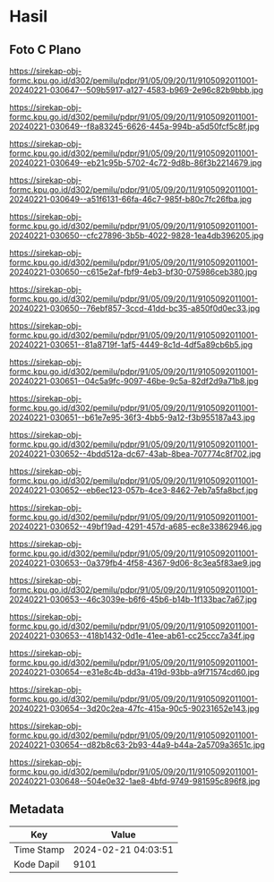 # Hasil

## Foto C Plano

https://sirekap-obj-formc.kpu.go.id/d302/pemilu/pdpr/91/05/09/20/11/9105092011001-20240221-030647--509b5917-a127-4583-b969-2e96c82b9bbb.jpg

https://sirekap-obj-formc.kpu.go.id/d302/pemilu/pdpr/91/05/09/20/11/9105092011001-20240221-030649--f8a83245-6626-445a-994b-a5d50fcf5c8f.jpg

https://sirekap-obj-formc.kpu.go.id/d302/pemilu/pdpr/91/05/09/20/11/9105092011001-20240221-030649--eb21c95b-5702-4c72-9d8b-86f3b2214679.jpg

https://sirekap-obj-formc.kpu.go.id/d302/pemilu/pdpr/91/05/09/20/11/9105092011001-20240221-030649--a51f6131-66fa-46c7-985f-b80c7fc26fba.jpg

https://sirekap-obj-formc.kpu.go.id/d302/pemilu/pdpr/91/05/09/20/11/9105092011001-20240221-030650--cfc27896-3b5b-4022-9828-1ea4db396205.jpg

https://sirekap-obj-formc.kpu.go.id/d302/pemilu/pdpr/91/05/09/20/11/9105092011001-20240221-030650--c615e2af-fbf9-4eb3-bf30-075986ceb380.jpg

https://sirekap-obj-formc.kpu.go.id/d302/pemilu/pdpr/91/05/09/20/11/9105092011001-20240221-030650--76ebf857-3ccd-41dd-bc35-a850f0d0ec33.jpg

https://sirekap-obj-formc.kpu.go.id/d302/pemilu/pdpr/91/05/09/20/11/9105092011001-20240221-030651--81a8719f-1af5-4449-8c1d-4df5a89cb6b5.jpg

https://sirekap-obj-formc.kpu.go.id/d302/pemilu/pdpr/91/05/09/20/11/9105092011001-20240221-030651--04c5a9fc-9097-46be-9c5a-82df2d9a71b8.jpg

https://sirekap-obj-formc.kpu.go.id/d302/pemilu/pdpr/91/05/09/20/11/9105092011001-20240221-030651--b61e7e95-36f3-4bb5-9a12-f3b955187a43.jpg

https://sirekap-obj-formc.kpu.go.id/d302/pemilu/pdpr/91/05/09/20/11/9105092011001-20240221-030652--4bdd512a-dc67-43ab-8bea-707774c8f702.jpg

https://sirekap-obj-formc.kpu.go.id/d302/pemilu/pdpr/91/05/09/20/11/9105092011001-20240221-030652--eb6ec123-057b-4ce3-8462-7eb7a5fa8bcf.jpg

https://sirekap-obj-formc.kpu.go.id/d302/pemilu/pdpr/91/05/09/20/11/9105092011001-20240221-030652--49bf19ad-4291-457d-a685-ec8e33862946.jpg

https://sirekap-obj-formc.kpu.go.id/d302/pemilu/pdpr/91/05/09/20/11/9105092011001-20240221-030653--0a379fb4-4f58-4367-9d06-8c3ea5f83ae9.jpg

https://sirekap-obj-formc.kpu.go.id/d302/pemilu/pdpr/91/05/09/20/11/9105092011001-20240221-030653--46c3039e-b6f6-45b6-b14b-1f133bac7a67.jpg

https://sirekap-obj-formc.kpu.go.id/d302/pemilu/pdpr/91/05/09/20/11/9105092011001-20240221-030653--418b1432-0d1e-41ee-ab61-cc25ccc7a34f.jpg

https://sirekap-obj-formc.kpu.go.id/d302/pemilu/pdpr/91/05/09/20/11/9105092011001-20240221-030654--e31e8c4b-dd3a-419d-93bb-a9f71574cd60.jpg

https://sirekap-obj-formc.kpu.go.id/d302/pemilu/pdpr/91/05/09/20/11/9105092011001-20240221-030654--3d20c2ea-47fc-415a-90c5-90231652e143.jpg

https://sirekap-obj-formc.kpu.go.id/d302/pemilu/pdpr/91/05/09/20/11/9105092011001-20240221-030654--d82b8c63-2b93-44a9-b44a-2a5709a3651c.jpg

https://sirekap-obj-formc.kpu.go.id/d302/pemilu/pdpr/91/05/09/20/11/9105092011001-20240221-030648--504e0e32-1ae8-4bfd-9749-981595c896f8.jpg


## Metadata

| Key        | Value               |
| ---------- | ------------------- |
| Time Stamp | 2024-02-21 04:03:51 |
| Kode Dapil | 9101                |



